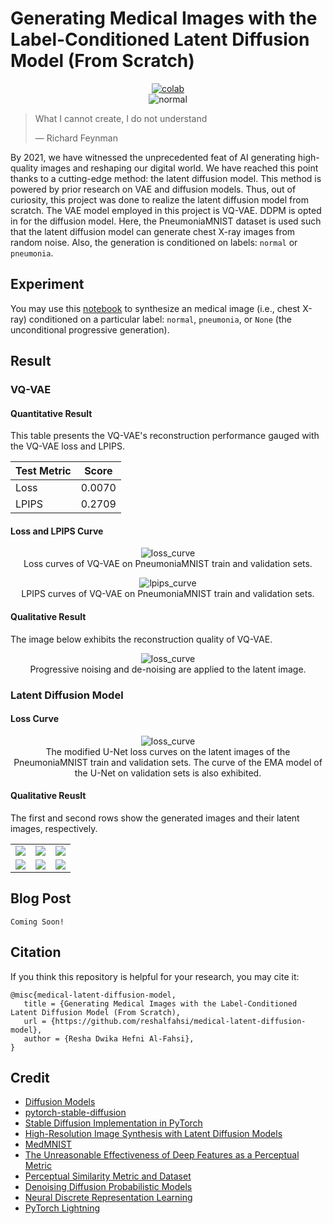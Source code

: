 # Generating Medical Images with the Label-Conditioned Latent Diffusion Model (From Scratch)

 <div align="center">
    <a href="https://colab.research.google.com/github/reshalfahsi/medical-latent-diffusion-model/blob/master/Med_Image_Gen_Label_Cond_LDM.ipynb"><img src="https://colab.research.google.com/assets/colab-badge.svg" alt="colab"></a>
    <br />
 </div>



<div align="center">
    <img src="https://github.com/reshalfahsi/medical-latent-diffusion-model/blob/master/assets/normal.gif" alt="normal" >
    </img>
    <br />
</div>


> What I cannot create, I do not understand
> 
> ― Richard Feynman


By 2021, we have witnessed the unprecedented feat of AI generating high-quality images and reshaping our digital world. We have reached this point thanks to a cutting-edge method: the latent diffusion model. This method is powered by prior research on VAE and diffusion models. Thus, out of curiosity, this project was done to realize the latent diffusion model from scratch. The VAE model employed in this project is VQ-VAE. DDPM is opted in for the diffusion model. Here, the PneumoniaMNIST dataset is used such that the latent diffusion model can generate chest X-ray images from random noise. Also, the generation is conditioned on labels: ``normal`` or ``pneumonia``.


## Experiment

You may use this [notebook](https://github.com/reshalfahsi/medical-latent-diffusion-model/blob/master/Med_Image_Gen_Label_Cond_LDM.ipynb) to synthesize an medical image (i.e., chest X-ray) conditioned on a particular label: ``normal``, ``pneumonia``, or ``None`` (the unconditional progressive generation).


## Result

### VQ-VAE

#### Quantitative Result

This table presents the VQ-VAE's reconstruction performance gauged with the VQ-VAE loss and LPIPS.

Test Metric | Score
----------- | -------------
Loss        | 0.0070
LPIPS       | 0.2709


#### Loss and LPIPS Curve

<p align="center"> <img src="https://github.com/reshalfahsi/medical-latent-diffusion-model/blob/master/assets/loss_curve_vqvae.png" alt="loss_curve" > <br /> Loss curves of VQ-VAE on PneumoniaMNIST train and validation sets. </p>

<p align="center"> <img src="https://github.com/reshalfahsi/medical-latent-diffusion-model/blob/master/assets/lpips_curve_vqvae.png" alt="lpips_curve" > <br /> LPIPS curves of VQ-VAE on PneumoniaMNIST train and validation sets. </p>


#### Qualitative Result

The image below exhibits the reconstruction quality of VQ-VAE.

<p align="center"> <img src="https://github.com/reshalfahsi/medical-latent-diffusion-model/blob/master/assets/loss_curve_vqvae.png" alt="loss_curve" > <br /> Progressive noising and de-noising are applied to the latent image.  </p>


### Latent Diffusion Model

#### Loss Curve

<p align="center"> <img src="https://github.com/reshalfahsi/medical-latent-diffusion-model/blob/master/assets/loss_curve_unet.png" alt="loss_curve" > <br /> The modified U-Net loss curves on the latent images of the PneumoniaMNIST train and validation sets. The curve of the EMA model of the U-Net on validation sets is also exhibited. </p>


#### Qualitative Reuslt


The first and second rows show the generated images and their latent images, respectively.

<table>
    <tr>
        <td> 
            <img src="./assets/normal.gif">
        </td>
        <td> 
            <img src="./assets/pneumonia.gif">
        </td>
        <td> 
            <img src="./assets/none.gif">
        </td>
    </tr>
    <tr>
        <td> 
            <img src="./assets/normal_latent.gif">
        </td>
        <td> 
            <img src="./assets/pneumonia_latent.gif">
        </td>
        <td> 
            <img src="./assets/none_latent.gif">
        </td>
    </tr>
</table>


## Blog Post

```
Coming Soon!
```

## Citation

If you think this repository is helpful for your research, you may cite it:

```
@misc{medical-latent-diffusion-model,
   title = {Generating Medical Images with the Label-Conditioned Latent Diffusion Model (From Scratch),
   url = {https://github.com/reshalfahsi/medical-latent-diffusion-model},
   author = {Resha Dwika Hefni Al-Fahsi},
}
```


## Credit

- [Diffusion Models](https://github.com/dome272/Diffusion-Models-pytorch)
- [pytorch-stable-diffusion](https://github.com/hkproj/pytorch-stable-diffusion)
- [Stable Diffusion Implementation in PyTorch](https://github.com/explainingai-code/StableDiffusion-PyTorch)
- [High-Resolution Image Synthesis with Latent Diffusion Models](https://arxiv.org/pdf/2112.10752)
- [MedMNIST](https://medmnist.com/)
- [The Unreasonable Effectiveness of Deep Features as a Perceptual Metric](https://arxiv.org/pdf/1801.03924)
- [Perceptual Similarity Metric and Dataset](https://github.com/richzhang/PerceptualSimilarity)
- [Denoising Diffusion Probabilistic Models](https://arxiv.org/pdf/2006.11239)
- [Neural Discrete Representation Learning](https://arxiv.org/abs/1711.00937)
- [PyTorch Lightning](https://lightning.ai/docs/pytorch/latest/)
